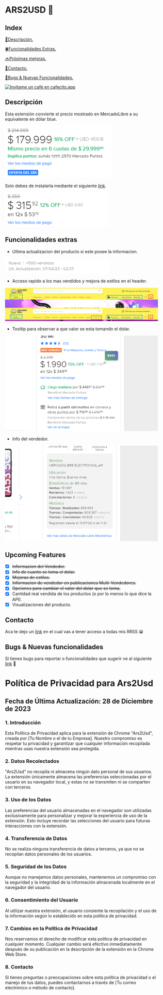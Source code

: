 # ARS2USD 💸

## Index

[📜Descripción.](#descripción)

[🍀Funcionalidades Extras.](#funcionalidades-extras)

[🔜Próximas mejoras.](#upcoming-features)

[📲Contacto.](#contacto)

[🐛Bugs & Nuevas Funcionalidades.](#bugs--nuevas-funcionalidades)

[![Invitame un café en cafecito.app](https://cdn.cafecito.app/imgs/buttons/button_5.svg)](https://cafecito.app/0xkoller)

## Descripción

Esta extensión convierte el precio mostrado en MercadoLibre a su equivalente en dólar blue.

![](https://github.com/0xKoller/ars2usd/blob/master/images/ejempoUSD2.png)

Solo debes de instalarla mediante el siguiente [link](https://chrome.google.com/webstore/detail/ars2usd/ejhhkpcflhmmlpjnhockoblhijklhokp?hl=es).

![](https://github.com/0xKoller/ars2usd/blob/master/images/ejempoUSD1.png)

## Funcionalidades extras

- Ultima actualizacion del producto si este posee la informacion.

![](https://github.com/0xKoller/ars2usd/blob/master/images/ultAct.png)

- Acceso rapido a los mas vendidos y mejora de estilos en el header.

![](https://github.com/0xKoller/ars2usd/blob/master/images/header-cropped.png)

- Tooltip para observar a que valor se esta tomando el dolar.

![](https://github.com/0xKoller/ars2usd/blob/master/images/tooltip.png)

- Info del vendedor.

![](https://github.com/0xKoller/ars2usd/blob/master/images/sellerInfo.png)

## Upcoming Features

- [x] ~~Informacion del Vendedor.~~
- [x] ~~Info de cuanto se toma el dolar.~~
- [x] ~~Mejoras de estilos.~~
- [x] ~~Informacion de vendedor en publicaciones Multi-Vendedores.~~
- [x] ~~Opciones para cambiar el valor del dolar que se toma.~~
- [x] Cantidad real vendida de los productos (o por lo menos lo que dice la API).
- [x] Visualizaciones del producto.

## Contacto

Aca te dejo un [link](https://linktr.ee/0xKoller) en el cual vas a tener acceso a todas mis RRSS 😀

## Bugs & Nuevas funcionalidades

Si tienes bugs para reportar o funcionalidades que sugerir ve al siguiente [link](https://github.com/0xKoller/ars2usd/issues) 🐛

# Política de Privacidad para Ars2Usd

## Fecha de Última Actualización: 28 de Diciembre de 2023

### 1. Introducción
Esta Política de Privacidad aplica para la extensión de Chrome "Ars2Usd", creada por [Tu Nombre o el de tu Empresa]. Nuestro compromiso es respetar tu privacidad y garantizar que cualquier información recopilada mientras usas nuestra extensión sea protegida.

### 2. Datos Recolectados
"Ars2Usd" no recopila ni almacena ningún dato personal de sus usuarios. La extensión únicamente almacena las preferencias seleccionadas por el usuario en su navegador local, y estas no se transmiten ni se comparten con terceros.

### 3. Uso de los Datos
Las preferencias del usuario almacenadas en el navegador son utilizadas exclusivamente para personalizar y mejorar la experiencia de uso de la extensión. Esto incluye recordar las selecciones del usuario para futuras interacciones con la extensión.

### 4. Transferencia de Datos
No se realiza ninguna transferencia de datos a terceros, ya que no se recopilan datos personales de los usuarios.

### 5. Seguridad de los Datos
Aunque no manejamos datos personales, mantenemos un compromiso con la seguridad y la integridad de la información almacenada localmente en el navegador del usuario.

### 6. Consentimiento del Usuario
Al utilizar nuestra extensión, el usuario consiente la recopilación y el uso de la información según lo establecido en esta política de privacidad.

### 7. Cambios en la Política de Privacidad
Nos reservamos el derecho de modificar esta política de privacidad en cualquier momento. Cualquier cambio será efectivo inmediatamente después de su publicación en la descripción de la extensión en la Chrome Web Store.

### 8. Contacto
Si tienes preguntas o preocupaciones sobre esta política de privacidad o el manejo de tus datos, puedes contactarnos a través de [Tu correo electrónico o método de contacto].

